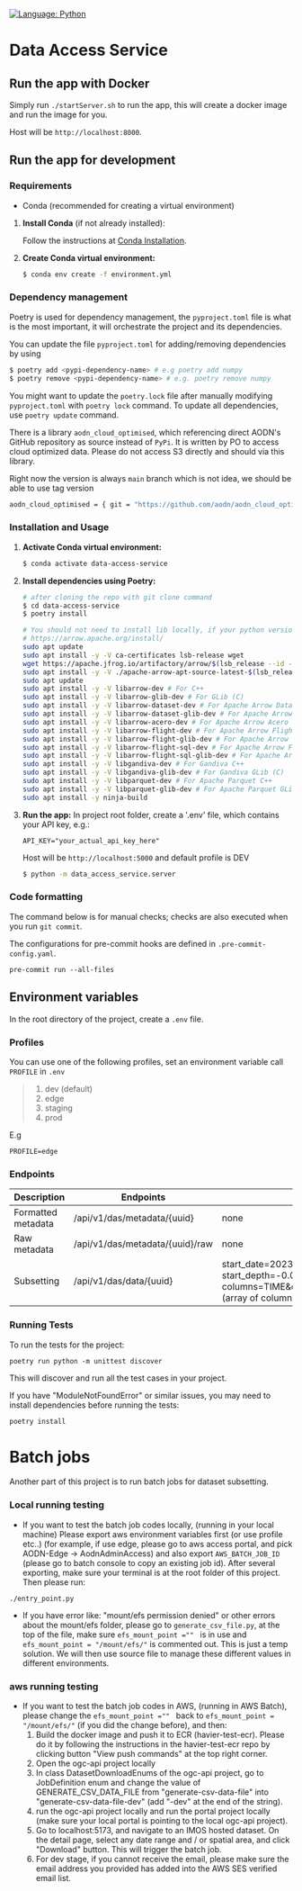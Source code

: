 [![Language: Python](https://img.shields.io/badge/Language-Python-blue.svg)](https://www.python.org/)

# Data Access Service

## Run the app with Docker

Simply run `./startServer.sh` to run the app, this will create a docker image and run the image for you.

Host will be `http://localhost:8000`.

## Run the app for development

### Requirements

- Conda (recommended for creating a virtual environment)

1. **Install Conda** (if not already installed):

   Follow the instructions at [Conda Installation](https://docs.conda.io/projects/conda/en/latest/user-guide/install/index.html).

2. **Create Conda virtual environment:**

    ```bash
    $ conda env create -f environment.yml
    ```

### Dependency management

Poetry is used for dependency management, the `pyproject.toml` file is what is the most important, it will orchestrate the project and its dependencies.

You can update the file `pyproject.toml` for adding/removing dependencies by using

```bash
$ poetry add <pypi-dependency-name> # e.g poetry add numpy
$ poetry remove <pypi-dependency-name> # e.g. poetry remove numpy
```

You might want to update the `poetry.lock` file after manually modifying `pyproject.toml` with `poetry lock` command. To update all dependencies, use `poetry update` command.

There is a library `aodn_cloud_optimised`, which referencing direct AODN's GitHub repository as source instead of `PyPi`. It is written by PO to access
cloud optimized data. Please do not access S3 directly and should via this library.

Right now the version is always `main` branch which is not idea, we should be able to use tag version

```bash
aodn_cloud_optimised = { git = "https://github.com/aodn/aodn_cloud_optimised.git", branch = "main" }
```

### Installation and Usage

1. **Activate Conda virtual environment:**

    ```bash
    $ conda activate data-access-service
    ```

2. **Install dependencies using Poetry:**
    ```bash
    # after cloning the repo with git clone command
    $ cd data-access-service
    $ poetry install
    ```
   ```bash
   # You should not need to install lib locally, if your python version is correct.
   # https://arrow.apache.org/install/
   sudo apt update
   sudo apt install -y -V ca-certificates lsb-release wget
   wget https://apache.jfrog.io/artifactory/arrow/$(lsb_release --id --short | tr 'A-Z' 'a-z')/apache-arrow-apt-source-latest-$(lsb_release --codename --short).deb
   sudo apt install -y -V ./apache-arrow-apt-source-latest-$(lsb_release --codename --short).deb
   sudo apt update
   sudo apt install -y -V libarrow-dev # For C++
   sudo apt install -y -V libarrow-glib-dev # For GLib (C)
   sudo apt install -y -V libarrow-dataset-dev # For Apache Arrow Dataset C++
   sudo apt install -y -V libarrow-dataset-glib-dev # For Apache Arrow Dataset GLib (C)
   sudo apt install -y -V libarrow-acero-dev # For Apache Arrow Acero
   sudo apt install -y -V libarrow-flight-dev # For Apache Arrow Flight C++
   sudo apt install -y -V libarrow-flight-glib-dev # For Apache Arrow Flight GLib (C)
   sudo apt install -y -V libarrow-flight-sql-dev # For Apache Arrow Flight SQL C++
   sudo apt install -y -V libarrow-flight-sql-glib-dev # For Apache Arrow Flight SQL GLib (C)
   sudo apt install -y -V libgandiva-dev # For Gandiva C++
   sudo apt install -y -V libgandiva-glib-dev # For Gandiva GLib (C)
   sudo apt install -y -V libparquet-dev # For Apache Parquet C++
   sudo apt install -y -V libparquet-glib-dev # For Apache Parquet GLib (C)
   sudo apt install -y ninja-build
    ```

3. **Run the app:**
    In project root folder, create a '.env' file, which contains your API key, e.g.:
    ```
    API_KEY="your_actual_api_key_here"
    ```

   Host will be `http://localhost:5000` and default profile is DEV

    ```bash
    $ python -m data_access_service.server
    ```

### Code formatting

The command below is for manual checks; checks are also executed when you run `git commit`.

The configurations for pre-commit hooks are defined in `.pre-commit-config.yaml`.

```shell
pre-commit run --all-files
```

## Environment variables

In the root directory of the project, create a `.env` file.

### Profiles

You can use one of the following profiles, set an environment variable call `PROFILE` in `.env`

> 1. dev (default)
> 2. edge
> 3. staging
> 4. prod

E.g

```shell
PROFILE=edge
```

### Endpoints

| Description        | Endpoints                          | Param                                                                                                                                                                                       | Environment                                                                                                                                           |
|--------------------|----------------------------------------|---------------------------------------------------------------------------------------------------------------------------------------------------------------------------------------------|-------------------------------------------------------------------------------------------------------------------------------------------------------|
| Formatted metadata | /api/v1/das/metadata/{uuid}  | none                                                                                                                                                                                        | ALL                                                                                                                                                   |
| Raw metadata       | /api/v1/das/metadata/{uuid}/raw | none                                                                                                                                                                                        | ALL                                                                                                                                                   |
| Subsetting         | /api/v1/das/data/{uuid} | start_date=2023-12-25T14:30:00, end_date=2024-02-25T14:30:00, start_depth=-0.06, f=netcdf or json, columns=TIME&columns=DEPTH&columns=LONGITUDE&columns=LATITUDE (array of column return), is_to_index=true | ALL |


### Running Tests

To run the tests for the project:
```shell
poetry run python -m unittest discover
```
This will discover and run all the test cases in your project.

If you have "ModuleNotFoundError" or similar issues, you may need to install dependencies before running the tests:
```shell
poetry install
```

# Batch jobs
Another part of this project is to run batch jobs for dataset subsetting.

### Local running testing
- If you want to test the batch job codes locally, (running in your local machine)
Please export aws environment variables first (or use profile etc..) (for example, if use edge, please go to aws access portal, and pick AODN-Edge -> AodnAdminAccess)
and also export `AWS_BATCH_JOB_ID` (please go to batch console to copy an existing job id).
After several exporting, make sure your terminal is at the root folder of this project. Then please run:
```shell
./entry_point.py
```

- If you have error like: "mount/efs permission denied" or other errors about the mount/efs folder, please go to `generate_csv_file.py`,
at the top of the file, make sure `efs_mount_point ="" ` is in use and `efs_mount_point = "/mount/efs/"` is commented out.
This is just a temp solution. We will then use source file to manage these different values in different environments.

### aws running testing
- If you want to test the batch job codes in AWS, (running in AWS Batch), please change the `efs_mount_point ="" ` back to `efs_mount_point = "/mount/efs/"` (if you did the change before), and then:
  1. Build the docker image and push it to ECR (havier-test-ecr). Please do it by following the instructions in the havier-test-ecr repo by clicking button "View push commands" at the top right corner.
  2. Open the ogc-api project locally
  3. In class DatasetDownloadEnums of the ogc-api project, go to JobDefinition enum and change the value of GENERATE_CSV_DATA_FILE from "generate-csv-data-file" into "generate-csv-data-file-dev" (add "-dev" at the end of the string).
  4. run the ogc-api project locally and run the portal project locally (make sure your local portal is pointing to the local ogc-api project).
  5. Go to localhost:5173, and navigate to an IMOS hosted dataset. On the detail page, select any date range and / or spatial area, and click "Download" button. This will trigger the batch job.
  6. For dev stage, if you cannot receive the email, please make sure the email address you provided has added into the AWS SES verified email list.

